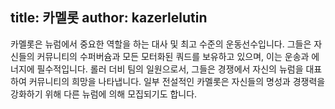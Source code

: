 title:  카멜롯
author: kazerlelutin
---
카멜롯은 뉴럼에서 중요한 역할을 하는 대사 및 최고 수준의 운동선수입니다. 그들은 자신들의 커뮤니티의 수퍼버슘과 모든 모터화된 쿼드를 보유하고 있으며, 이는 운송과 에너지에 필수적입니다. 롤러 더비 팀의 일원으로서, 그들은 경쟁에서 자신의 뉴럼을 대표하여 커뮤니티의 희망을 나타냅니다. 일부 전설적인 카멜롯은 자신들의 명성과 경쟁력을 강화하기 위해 다른 뉴럼에 의해 모집되기도 합니다.

